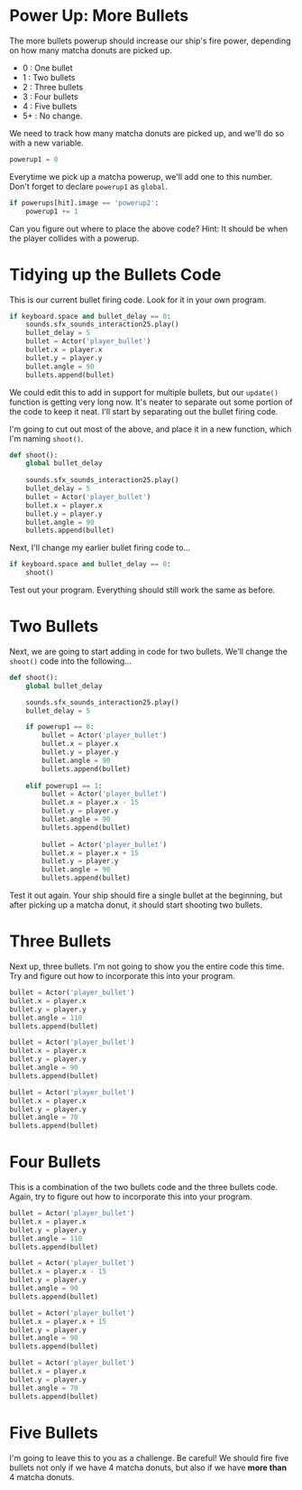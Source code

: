 Power Up: More Bullets
===
The more bullets powerup should increase our ship's fire power, depending on how many matcha donuts are picked up.

* 0  : One bullet
* 1  : Two bullets
* 2  : Three bullets
* 3  : Four bullets
* 4  : Five bullets
* 5+ : No change.

We need to track how many matcha donuts are picked up, and we'll do so with a new variable.

```python
powerup1 = 0
```

Everytime we pick up a matcha powerup, we'll add one to this number. Don't forget to declare ```powerup1``` as ```global```.

```python
if powerups[hit].image == 'powerup2':
    powerup1 += 1
```

Can you figure out where to place the above code? Hint: It should be when the player collides with a powerup.

Tidying up the Bullets Code
===
This is our current bullet firing code. Look for it in your own program.

```python
if keyboard.space and bullet_delay == 0:
    sounds.sfx_sounds_interaction25.play()
    bullet_delay = 5
    bullet = Actor('player_bullet')
    bullet.x = player.x
    bullet.y = player.y
    bullet.angle = 90
    bullets.append(bullet)
```

We could edit this to add in support for multiple bullets, but our ```update()``` function is getting very long now. It's neater to separate out some portion of the code to keep it neat. I'll start by separating out the bullet firing code.

I'm going to cut out most of the above, and place it in a new function, which I'm naming ```shoot()```.

```python
def shoot():
    global bullet_delay
    
    sounds.sfx_sounds_interaction25.play()
    bullet_delay = 5
    bullet = Actor('player_bullet')
    bullet.x = player.x
    bullet.y = player.y
    bullet.angle = 90
    bullets.append(bullet)
```

Next, I'll change my earlier bullet firing code to...

```python
if keyboard.space and bullet_delay == 0:
    shoot()
```

Test out your program. Everything should still work the same as before.

Two Bullets
===

Next, we are going to start adding in code for two bullets. We'll change the ```shoot()``` code into the following...

```python
def shoot():
    global bullet_delay

    sounds.sfx_sounds_interaction25.play()
    bullet_delay = 5

    if powerup1 == 0:
        bullet = Actor('player_bullet')
        bullet.x = player.x
        bullet.y = player.y
        bullet.angle = 90
        bullets.append(bullet)
        
    elif powerup1 == 1:
        bullet = Actor('player_bullet')
        bullet.x = player.x - 15
        bullet.y = player.y
        bullet.angle = 90
        bullets.append(bullet)
        
        bullet = Actor('player_bullet')
        bullet.x = player.x + 15
        bullet.y = player.y
        bullet.angle = 90
        bullets.append(bullet)
```

Test it out again. Your ship should fire a single bullet at the beginning, but after picking up a matcha donut, it should start shooting two bullets.

Three Bullets
===
Next up, three bullets. I'm not going to show you the entire code this time. Try and figure out how to incorporate this into your program.

```python
bullet = Actor('player_bullet')
bullet.x = player.x
bullet.y = player.y
bullet.angle = 110
bullets.append(bullet)

bullet = Actor('player_bullet')
bullet.x = player.x
bullet.y = player.y
bullet.angle = 90
bullets.append(bullet)

bullet = Actor('player_bullet')
bullet.x = player.x
bullet.y = player.y
bullet.angle = 70
bullets.append(bullet)
```

Four Bullets
===
This is a combination of the two bullets code and the three bullets code. Again, try to figure out how to incorporate this into your program.

```python
bullet = Actor('player_bullet')
bullet.x = player.x
bullet.y = player.y
bullet.angle = 110
bullets.append(bullet)

bullet = Actor('player_bullet')
bullet.x = player.x - 15
bullet.y = player.y
bullet.angle = 90
bullets.append(bullet)

bullet = Actor('player_bullet')
bullet.x = player.x + 15
bullet.y = player.y
bullet.angle = 90
bullets.append(bullet)

bullet = Actor('player_bullet')
bullet.x = player.x
bullet.y = player.y
bullet.angle = 70
bullets.append(bullet)
```

Five Bullets
===
I'm going to leave this to you as a challenge. Be careful! We should fire five bullets not only if we have 4 matcha donuts, but also if we have **more than** 4 matcha donuts.